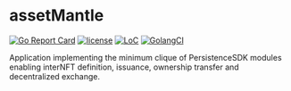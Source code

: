 # assetMantle

[![Go Report Card](https://goreportcard.com/badge/github.com/persistenceOne/assetMantle)](https://goreportcard.com/report/github.com/persistenceOne/assetMantle)
[![license](https://img.shields.io/github/license/persistenceOne/assetMantle.svg)](https://github.com/persistenceOne/assetMantle/blob/master/LICENSE)
[![LoC](https://tokei.rs/b1/github/persistenceOne/assetMantle)](https://github.com/persistenceOne/assetMantle)
[![GolangCI](https://golangci.com/badges/github.com/persistenceOne/assetMantle.svg)](https://golangci.com/r/github.com/persistenceOne/assetMantle)

Application implementing the minimum clique of PersistenceSDK modules enabling interNFT definition, issuance, ownership transfer and decentralized exchange.
